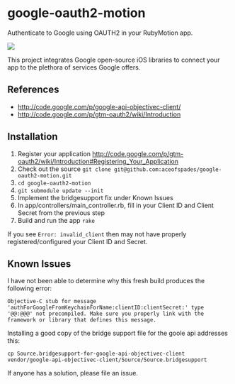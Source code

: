 # google-oauth2-motion

Authenticate to Google using OAUTH2 in your RubyMotion app.

![](http://raw.github.com/aceofspades/google-oauth2-motion/master/screen_shot.png)

This project integrates Google open-source iOS libraries to connect your app to the plethora of services Google
offers.

## References

* http://code.google.com/p/google-api-objectivec-client/
* http://code.google.com/p/gtm-oauth2/wiki/Introduction

## Installation

1. Register your application <http://code.google.com/p/gtm-oauth2/wiki/Introduction#Registering_Your_Application>
1. Check out the source `git clone git@github.com:aceofspades/google-oauth2-motion.git`
1. `cd google-oauth2-motion`
1. `git submodule update --init`
1. Implement the bridgesupport fix under Known Issues
1. In app/controllers/main_controller.rb, fill in your Client ID and Client Secret from the previous step
1. Build and run the app `rake`

If you see `Error: invalid_client` then may not have properly registered/configured your Client ID and Secret.

## Known Issues

I have not been able to determine why this fresh build produces the following error:

  `Objective-C stub for message 'authForGoogleFromKeychainForName:clientID:clientSecret:' type '@@:@@@' not precompiled. Make sure you properly link with the framework or library that defines this message.`

Installing a good copy of the bridge support file for the goole api addresses this:

  `cp Source.bridgesupport-for-google-api-objectivec-client vendor/google-api-objectivec-client/Source/Source.bridgesupport`

If anyone has a solution, please file an issue.
